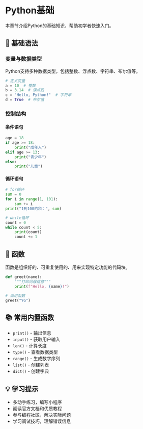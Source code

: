 # Python基础

本章节介绍Python的基础知识，帮助初学者快速入门。

## 📌 基础语法

### 变量与数据类型

Python支持多种数据类型，包括整数、浮点数、字符串、布尔值等。

```python
# 定义变量
a = 10  # 整数
b = 3.14  # 浮点数
c = "Hello, Python!"  # 字符串
d = True  # 布尔值
```

### 控制结构

#### 条件语句

```python
age = 18
if age >= 18:
    print("成年人")
elif age >= 13:
    print("青少年")
else:
    print("儿童")
```

#### 循环语句

```python
# for循环
sum = 0
for i in range(1, 101):
    sum += i
print("1到100的和：", sum)

# while循环
count = 0
while count < 5:
    print(count)
    count += 1
```

## 📝 函数

函数是组织好的、可重复使用的、用来实现特定功能的代码块。

```python
def greet(name):
    """打印问候信息"""
    print(f"Hello, {name}!")

# 调用函数
greet("YG")
```
## 📚 常用内置函数

- `print()` - 输出信息
- `input()` - 获取用户输入
- `len()` - 计算长度
- `type()` - 查看数据类型
- `range()` - 生成数字序列
- `list()` - 创建列表
- `dict()` - 创建字典

## 💡 学习提示

- 多动手练习，编写小程序
- 阅读官方文档和优质教程
- 参与编程社区，解决实际问题
- 学习调试技巧，理解错误信息
